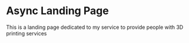 # Async Landing Page

This is a landing page dedicated to my service to provide people with 3D printing services
